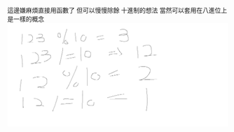 
這邊嫌麻煩直接用函數了
但可以慢慢除餘
十進制的想法
當然可以套用在八進位上
是一樣的概念
![](https://github.com/CalvinWan0101/ZeroJudge-Orginal/blob/master/d635:%20%E5%B9%B8%E9%81%8B777%EF%BC%9Fluck/%E5%85%AB%E9%80%B2%E4%BD%8D.png)
